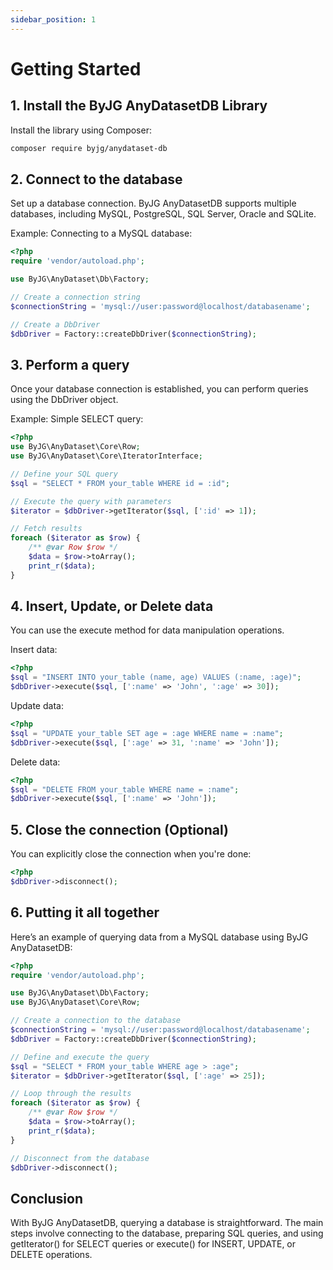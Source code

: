 ```yaml
---
sidebar_position: 1
---
```


# Getting Started

## 1. Install the ByJG AnyDatasetDB Library

Install the library using Composer:

```bash
composer require byjg/anydataset-db
```

## 2. Connect to the database

Set up a database connection. ByJG AnyDatasetDB supports multiple databases, including MySQL, PostgreSQL, SQL Server,
Oracle and SQLite.

Example: Connecting to a MySQL database:

```php
<?php
require 'vendor/autoload.php';

use ByJG\AnyDataset\Db\Factory;

// Create a connection string
$connectionString = 'mysql://user:password@localhost/databasename';

// Create a DbDriver
$dbDriver = Factory::createDbDriver($connectionString);
```

## 3. Perform a query

Once your database connection is established, you can perform queries using the DbDriver object.

Example: Simple SELECT query:

```php
<?php
use ByJG\AnyDataset\Core\Row;
use ByJG\AnyDataset\Core\IteratorInterface;

// Define your SQL query
$sql = "SELECT * FROM your_table WHERE id = :id";

// Execute the query with parameters
$iterator = $dbDriver->getIterator($sql, [':id' => 1]);

// Fetch results
foreach ($iterator as $row) {
    /** @var Row $row */
    $data = $row->toArray();
    print_r($data);
}
```

## 4. Insert, Update, or Delete data

You can use the execute method for data manipulation operations.

Insert data:

```php
<?php
$sql = "INSERT INTO your_table (name, age) VALUES (:name, :age)";
$dbDriver->execute($sql, [':name' => 'John', ':age' => 30]);
```

Update data:

```php
<?php
$sql = "UPDATE your_table SET age = :age WHERE name = :name";
$dbDriver->execute($sql, [':age' => 31, ':name' => 'John']);
```

Delete data:

```php
<?php
$sql = "DELETE FROM your_table WHERE name = :name";
$dbDriver->execute($sql, [':name' => 'John']);
```

## 5. Close the connection (Optional)

You can explicitly close the connection when you're done:

```php
<?php
$dbDriver->disconnect();
```

## 6. Putting it all together

Here’s an example of querying data from a MySQL database using ByJG AnyDatasetDB:

```php
<?php
require 'vendor/autoload.php';

use ByJG\AnyDataset\Db\Factory;
use ByJG\AnyDataset\Core\Row;

// Create a connection to the database
$connectionString = 'mysql://user:password@localhost/databasename';
$dbDriver = Factory::createDbDriver($connectionString);

// Define and execute the query
$sql = "SELECT * FROM your_table WHERE age > :age";
$iterator = $dbDriver->getIterator($sql, [':age' => 25]);

// Loop through the results
foreach ($iterator as $row) {
    /** @var Row $row */
    $data = $row->toArray();
    print_r($data);
}

// Disconnect from the database
$dbDriver->disconnect();
```

## Conclusion

With ByJG AnyDatasetDB, querying a database is straightforward. The main steps involve connecting 
to the database, preparing SQL queries, and using getIterator() for SELECT queries or execute() 
for INSERT, UPDATE, or DELETE operations.
